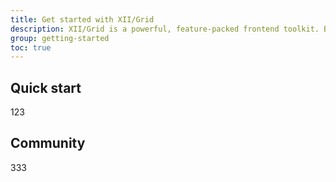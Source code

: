 ```yaml
---
title: Get started with XII/Grid
description: XII/Grid is a powerful, feature-packed frontend toolkit. Build anything—from prototype to production—in minutes.
group: getting-started
toc: true
---
```

## Quick start
123
## Community
333
